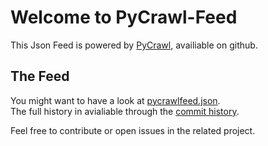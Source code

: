 # Welcome to PyCrawl-Feed

This Json Feed is powered by [PyCrawl](https://github.com/twpZero/pycrawl), availiable on github.

## The Feed
You might want to have a look at [pycrawlfeed.json](https://twpzero.github.io/pycrawl-feed/pycrawlfeed.json).  
The full history in avialiable through the [commit history](https://github.com/twpZero/pycrawl-feed/commits/master).  

Feel free to contribute or open issues in the related project.

